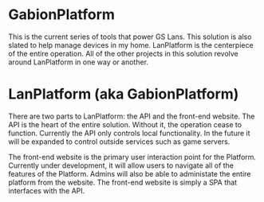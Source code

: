 # GabionPlatform

This is the current series of tools that power GS Lans.  This solution is also slated to help manage devices in my home.  LanPlatform is the centerpiece of the entire operation.  All of the other projects in this solution revolve around LanPlatform in one way or another.

# LanPlatform (aka GabionPlatform)

There are two parts to LanPlatform: the API and the front-end website.  The API is the heart of the entire solution.  Without it, the operation cease to function.  Currently the API only controls local functionality.  In the future it will be expanded to control outside services such as game servers.

The front-end website is the primary user interaction point for the Platform.  Currently under development, it will allow users to navigate all of the features of the Platform.  Admins will also be able to administate the entire platform from the website.  The front-end website is simply a SPA that interfaces with the API.